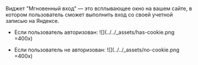 Виджет "Мгновенный вход" — это всплывающее окно на вашем сайте, в котором пользователь сможет выполнить вход со своей учетной записью на Яндексе.
   
* Если пользователь авторизован:
   ![](../../_assets/has-cookie.png =400x)

* Если пользователь не авторизован:
   ![](../../_assets/no-cookie.png =400x)
